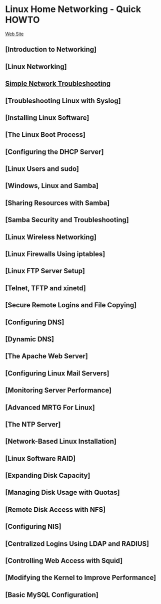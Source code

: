 # Linux Home Networking - Quick HOWTO

[Web Site](http://www.linuxhomenetworking.com/wiki/index.php/Quick_HOWTO_:_Ch02_:_Introduction_to_Networking#.WtUMr4jwZPY)

## [Introduction to Networking]


## [Linux Networking]


## [Simple Network Troubleshooting](./04-SimpleNetTrbl.md)


## [Troubleshooting Linux with Syslog]


## [Installing Linux Software]


## [The Linux Boot Process]


## [Configuring the DHCP Server]


## [Linux Users and sudo]


## [Windows, Linux and Samba]


## [Sharing Resources with Samba]


## [Samba Security and Troubleshooting]


## [Linux Wireless Networking]


## [Linux Firewalls Using iptables]


## [Linux FTP Server Setup]


## [Telnet, TFTP and xinetd]


## [Secure Remote Logins and File Copying]


## [Configuring DNS]


## [Dynamic DNS]


## [The Apache Web Server]


## [Configuring Linux Mail Servers]


## [Monitoring Server Performance]


## [Advanced MRTG For Linux]


## [The NTP Server]


## [Network-Based Linux Installation]


## [Linux Software RAID]


## [Expanding Disk Capacity]


## [Managing Disk Usage with Quotas]


## [Remote Disk Access with NFS]


## [Configuring NIS]


## [Centralized Logins Using LDAP and RADIUS]


## [Controlling Web Access with Squid]


## [Modifying the Kernel to Improve Performance]


## [Basic MySQL Configuration]

